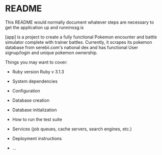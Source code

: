 # README

This README would normally document whatever steps are necessary to get the
application up and runninssg.is

[app] is a project to create a fully functional Pokemon encounter and battle simulator complete with trainer battles. Currently, it scrapes its pokemon database from serebii.com's national dex and has functional User signup/login and unique pokemon ownership.

Things you may want to cover:

* Ruby version
Ruby v 3.1.3

* System dependencies

* Configuration

* Database creation

* Database initialization

* How to run the test suite

* Services (job queues, cache servers, search engines, etc.)

* Deployment instructions

* ...
